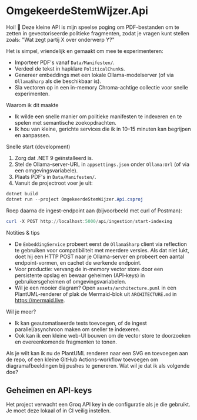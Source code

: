 # OmgekeerdeStemWijzer.Api

Hoi! 👋 Deze kleine API is mijn speelse poging om PDF-bestanden om te zetten in gevectoriseerde politieke fragmenten, zodat je vragen kunt stellen zoals: "Wat zegt partij X over onderwerp Y?"

Het is simpel, vriendelijk en gemaakt om mee te experimenteren:

- Importeer PDF's vanaf `Data/Manifesten/`.
- Verdeel de tekst in hapklare `PoliticalChunk`s.
- Genereer embeddings met een lokale Ollama-modelserver (of via `OllamaSharp` als die beschikbaar is).
- Sla vectoren op in een in-memory Chroma-achtige collectie voor snelle experimenten.

Waarom ik dit maakte
- Ik wilde een snelle manier om politieke manifesten te indexeren en te spelen met semantische zoekopdrachten.
- Ik hou van kleine, gerichte services die ik in 10–15 minuten kan begrijpen en aanpassen.

Snelle start (development)

1. Zorg dat .NET 9 geïnstalleerd is.
2. Stel de Ollama-server-URL in `appsettings.json` onder `Ollama:Url` (of via een omgevingsvariabele).
3. Plaats PDF's in `Data/Manifesten/`.
4. Vanuit de projectroot voer je uit:

```powershell
dotnet build
dotnet run --project OmgekeerdeStemWijzer.Api.csproj
```

Roep daarna de ingest-endpoint aan (bijvoorbeeld met curl of Postman):

```powershell
curl -X POST http://localhost:5000/api/ingestion/start-indexing
```

Notities & tips
- De `EmbeddingService` probeert eerst de `OllamaSharp` client via reflection te gebruiken voor compatibiliteit met meerdere versies. Als dat niet lukt, doet hij een HTTP POST naar je Ollama-server en probeert een aantal endpoint-vormen, en cachet de werkende endpoint.
- Voor productie: vervang de in-memory vector store door een persistente opslag en bewaar geheimen (API-keys) in gebruikersgeheimen of omgevingsvariabelen.
- Wil je een mooier diagram? Open `assets/architecture.puml` in een PlantUML-renderer of plak de Mermaid-blok uit `ARCHITECTURE.md` in https://mermaid.live.

Wil je meer?
- Ik kan geautomatiseerde tests toevoegen, of de ingest parallel/asynchroon maken om sneller te indexeren.
- Ook kan ik een kleine web-UI bouwen om de vector store te doorzoeken en overeenkomende fragmenten te tonen.

Als je wilt kan ik nu de PlantUML renderen naar een SVG en toevoegen aan de repo, of een kleine GitHub Actions-workflow toevoegen om diagramafbeeldingen bij pushes te genereren. Wat wil je dat ik als volgende doe?

## Geheimen en API-keys

Het project verwacht een Groq API key in de configuratie als je die gebruikt. Je moet deze lokaal of in CI veilig instellen.
